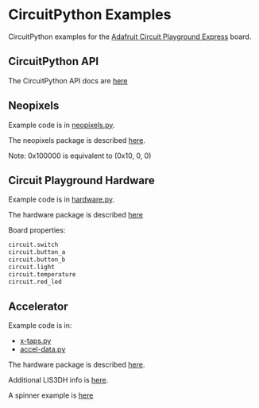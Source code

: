 # CircuitPython Examples

CircuitPython examples for the [Adafruit Circuit Playground Express](https://www.adafruit.com/product/3333)  board.

## CircuitPython API

The CircuitPython API docs are [here](https://circuitpython.readthedocs.io/en/1.x/index.html)


## Neopixels

Example code is in [neopixels.py](./neopixels.py).

The neopixels package is described [here](https://github.com/adafruit/Adafruit_CircuitPython_NeoPixel).

Note: 0x100000 is equivalent to (0x10, 0, 0)

## Circuit Playground Hardware

Example code is in [hardware.py](./hardware.py).

The hardware package is described [here](https://github.com/adafruit/Adafruit_CircuitPython_CircuitPlayground/tree/c98e4ee469564732dbc26b5ec06802230213fd91)

Board properties:
```python
circuit.switch
circuit.button_a
circuit.button_b
circuit.light
circuit.temperature
circuit.red_led
```

## Accelerator

Example code is in:
* [x-taps.py](./x-taps.py)
* [accel-data.py](./accel-data.py)

The hardware package is described [here](https://github.com/adafruit/Adafruit_CircuitPython_LIS3DH).

Additional LIS3DH info is [here](https://learn.adafruit.com/circuitpython-hardware-lis3dh-accelerometer/software).

A spinner example is [here](https://github.com/adafruit/Adafruit_CircuitPython_LIS3DH/blob/master/examples/spinner.py)